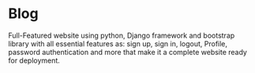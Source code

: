 # Blog
Full-Featured website using python, Django framework and bootstrap library with all essential features as: sign up, sign in, logout, Profile, password authentication and more that make it a complete website ready for deployment.
